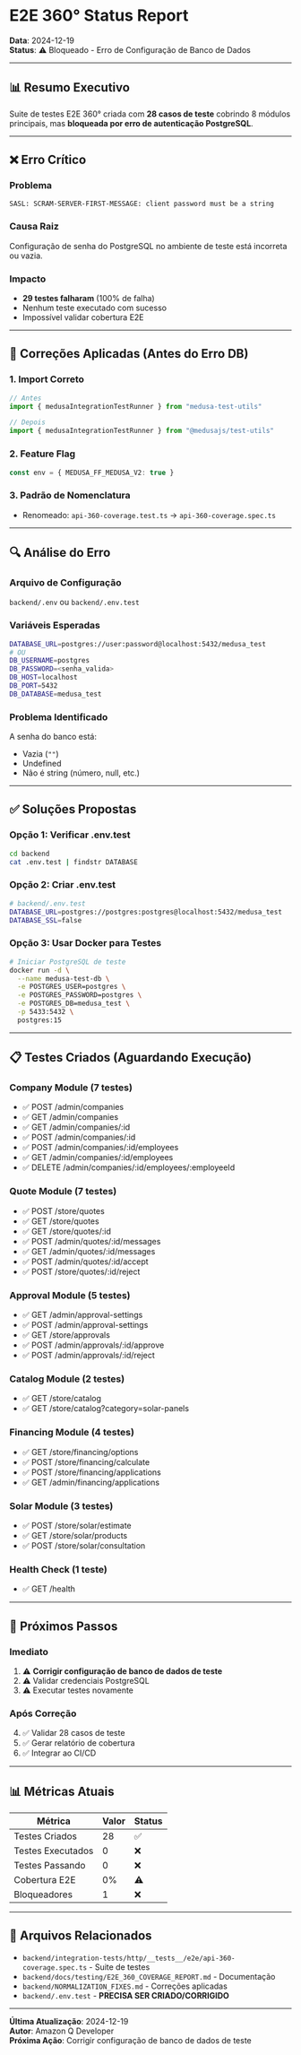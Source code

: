 # E2E 360° Status Report

**Data**: 2024-12-19  
**Status**: ⚠️ Bloqueado - Erro de Configuração de Banco de Dados

---

## 📊 Resumo Executivo

Suite de testes E2E 360° criada com **28 casos de teste** cobrindo 8 módulos principais, mas **bloqueada por erro de autenticação PostgreSQL**.

---

## ❌ Erro Crítico

### Problema
```
SASL: SCRAM-SERVER-FIRST-MESSAGE: client password must be a string
```

### Causa Raiz
Configuração de senha do PostgreSQL no ambiente de teste está incorreta ou vazia.

### Impacto
- **29 testes falharam** (100% de falha)
- Nenhum teste executado com sucesso
- Impossível validar cobertura E2E

---

## 🔧 Correções Aplicadas (Antes do Erro DB)

### 1. Import Correto
```typescript
// Antes
import { medusaIntegrationTestRunner } from "medusa-test-utils"

// Depois
import { medusaIntegrationTestRunner } from "@medusajs/test-utils"
```

### 2. Feature Flag
```typescript
const env = { MEDUSA_FF_MEDUSA_V2: true }
```

### 3. Padrão de Nomenclatura
- Renomeado: `api-360-coverage.test.ts` → `api-360-coverage.spec.ts`

---

## 🔍 Análise do Erro

### Arquivo de Configuração
`backend/.env` ou `backend/.env.test`

### Variáveis Esperadas
```bash
DATABASE_URL=postgres://user:password@localhost:5432/medusa_test
# OU
DB_USERNAME=postgres
DB_PASSWORD=<senha_valida>
DB_HOST=localhost
DB_PORT=5432
DB_DATABASE=medusa_test
```

### Problema Identificado
A senha do banco está:
- Vazia (`""`)
- Undefined
- Não é string (número, null, etc.)

---

## ✅ Soluções Propostas

### Opção 1: Verificar .env.test
```bash
cd backend
cat .env.test | findstr DATABASE
```

### Opção 2: Criar .env.test
```bash
# backend/.env.test
DATABASE_URL=postgres://postgres:postgres@localhost:5432/medusa_test
DATABASE_SSL=false
```

### Opção 3: Usar Docker para Testes
```bash
# Iniciar PostgreSQL de teste
docker run -d \
  --name medusa-test-db \
  -e POSTGRES_USER=postgres \
  -e POSTGRES_PASSWORD=postgres \
  -e POSTGRES_DB=medusa_test \
  -p 5433:5432 \
  postgres:15
```

---

## 📋 Testes Criados (Aguardando Execução)

### Company Module (7 testes)
- ✅ POST /admin/companies
- ✅ GET /admin/companies
- ✅ GET /admin/companies/:id
- ✅ POST /admin/companies/:id
- ✅ POST /admin/companies/:id/employees
- ✅ GET /admin/companies/:id/employees
- ✅ DELETE /admin/companies/:id/employees/:employeeId

### Quote Module (7 testes)
- ✅ POST /store/quotes
- ✅ GET /store/quotes
- ✅ GET /store/quotes/:id
- ✅ POST /admin/quotes/:id/messages
- ✅ GET /admin/quotes/:id/messages
- ✅ POST /admin/quotes/:id/accept
- ✅ POST /store/quotes/:id/reject

### Approval Module (5 testes)
- ✅ GET /admin/approval-settings
- ✅ POST /admin/approval-settings
- ✅ GET /store/approvals
- ✅ POST /admin/approvals/:id/approve
- ✅ POST /admin/approvals/:id/reject

### Catalog Module (2 testes)
- ✅ GET /store/catalog
- ✅ GET /store/catalog?category=solar-panels

### Financing Module (4 testes)
- ✅ GET /store/financing/options
- ✅ POST /store/financing/calculate
- ✅ POST /store/financing/applications
- ✅ GET /admin/financing/applications

### Solar Module (3 testes)
- ✅ POST /store/solar/estimate
- ✅ GET /store/solar/products
- ✅ POST /store/solar/consultation

### Health Check (1 teste)
- ✅ GET /health

---

## 🚀 Próximos Passos

### Imediato
1. ⚠️ **Corrigir configuração de banco de dados de teste**
2. ⚠️ Validar credenciais PostgreSQL
3. ⚠️ Executar testes novamente

### Após Correção
4. ✅ Validar 28 casos de teste
5. ✅ Gerar relatório de cobertura
6. ✅ Integrar ao CI/CD

---

## 📊 Métricas Atuais

| Métrica | Valor | Status |
|---------|-------|--------|
| Testes Criados | 28 | ✅ |
| Testes Executados | 0 | ❌ |
| Testes Passando | 0 | ❌ |
| Cobertura E2E | 0% | ⚠️ |
| Bloqueadores | 1 | ❌ |

---

## 🔗 Arquivos Relacionados

- `backend/integration-tests/http/__tests__/e2e/api-360-coverage.spec.ts` - Suite de testes
- `backend/docs/testing/E2E_360_COVERAGE_REPORT.md` - Documentação
- `backend/NORMALIZATION_FIXES.md` - Correções aplicadas
- `backend/.env.test` - **PRECISA SER CRIADO/CORRIGIDO**

---

**Última Atualização**: 2024-12-19  
**Autor**: Amazon Q Developer  
**Próxima Ação**: Corrigir configuração de banco de dados de teste

